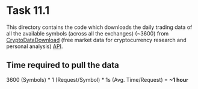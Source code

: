 # Task 11.1

This directory contains the code which downloads the daily trading data of all the available symbols (across all the 
exchanges) (~3600) from [CryptoDataDownload](https://www.cryptodatadownload.com) (free market data for cryptocurrency 
research and personal analysis) [API](https://api.cryptodatadownload.com).


## Time required to pull the data

3600 (Symbols) * 1 (Request/Symbol) * 1s (Avg. Time/Request) = **~1 hour**
